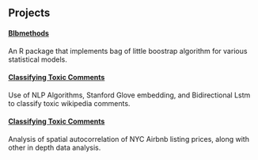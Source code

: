 ## Projects

#### [Blbmethods](/projects/blbmethods.html)

An R package that implements bag of little boostrap algorithm for various statistical models.

#### [Classifying Toxic Comments](https://github.com/dlmao/Sta142a-Project)

Use of NLP Algorithms, Stanford Glove embedding, and Bidirectional Lstm to classify toxic wikipedia comments.

#### [Classifying Toxic Comments](https://github.com/dlmao/GeoDataAnalysisAirbnb)

Analysis of spatial autocorrelation of NYC Airbnb listing prices, along with other in depth data analysis.